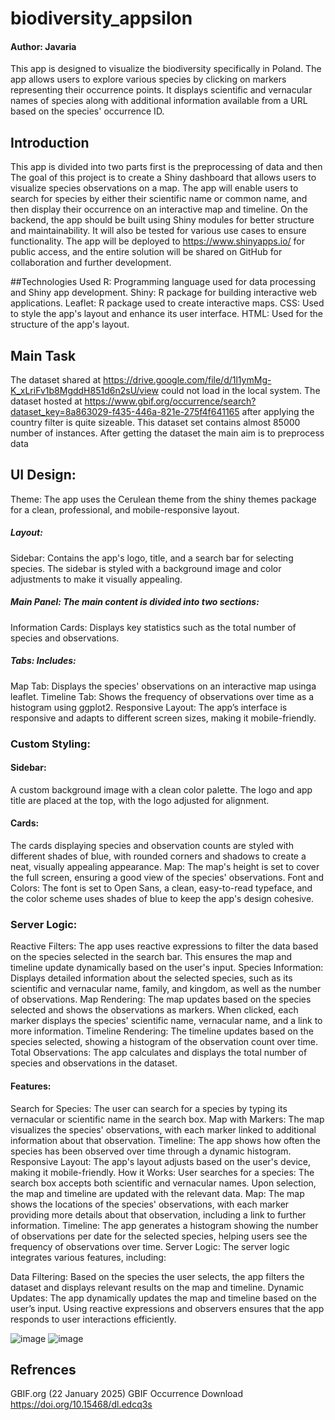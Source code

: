 # biodiversity_appsilon

#### Author: Javaria

This app is designed to visualize the biodiversity specifically in Poland. The app allows users to explore various species by clicking on markers representing their occurrence points. It displays scientific and vernacular names of species along with additional information available from a URL based on the species' occurrence ID.

## Introduction

This app is divided into two parts first is the preprocessing of data and then The goal of this project is to create a Shiny dashboard that allows users to visualize species observations on a map. The app will enable users to search for species by either their scientific name or common name, and then display their occurrence on an interactive map and timeline. On the backend, the app should be built using Shiny modules for better structure and maintainability. It will also be tested for various use cases to ensure functionality. The app will be deployed to https://www.shinyapps.io/ for public access, and the entire solution will be shared on GitHub for collaboration and further development.

##Technologies Used
R: Programming language used for data processing and Shiny app development.
Shiny: R package for building interactive web applications.
Leaflet: R package used to create interactive maps.
CSS: Used to style the app's layout and enhance its user interface.
HTML: Used for the structure of the app's layout.

## Main Task
The dataset shared at https://drive.google.com/file/d/1l1ymMg-K_xLriFv1b8MgddH851d6n2sU/view could not load in the local system. The dataset hosted at https://www.gbif.org/occurrence/search?dataset_key=8a863029-f435-446a-821e-275f4f641165 after applying the country filter is quite sizeable. This dataset set contains almost 85000 number of instances. After getting the dataset the main aim is to preprocess data 

## UI Design:
Theme: The app uses the Cerulean theme from the shiny themes package for a clean, professional, and mobile-responsive layout.
##### Layout:
Sidebar: Contains the app's logo, title, and a search bar for selecting species. The sidebar is styled with a background image and color adjustments to make it visually appealing.
##### Main Panel: The main content is divided into two sections:
Information Cards: Displays key statistics such as the total number of species and observations.
##### Tabs: Includes:
Map Tab: Displays the species' observations on an interactive map usinga  leaflet.
Timeline Tab: Shows the frequency of observations over time as a histogram using ggplot2.
Responsive Layout: The app’s interface is responsive and adapts to different screen sizes, making it mobile-friendly.
### Custom Styling:
#### Sidebar:
A custom background image with a clean color palette.
The logo and app title are placed at the top, with the logo adjusted for alignment.
#### Cards:
The cards displaying species and observation counts are styled with different shades of blue, with rounded corners and shadows to create a neat, visually appealing appearance.
Map: The map's height is set to cover the full screen, ensuring a good view of the species' observations.
Font and Colors: The font is set to Open Sans, a clean, easy-to-read typeface, and the color scheme uses shades of blue to keep the app's design cohesive.
### Server Logic:
Reactive Filters: The app uses reactive expressions to filter the data based on the species selected in the search bar. This ensures the map and timeline update dynamically based on the user's input.
Species Information: Displays detailed information about the selected species, such as its scientific and vernacular name, family, and kingdom, as well as the number of observations.
Map Rendering: The map updates based on the species selected and shows the observations as markers. When clicked, each marker displays the species' scientific name, vernacular name, and a link to more information.
Timeline Rendering: The timeline updates based on the species selected, showing a histogram of the observation count over time.
Total Observations: The app calculates and displays the total number of species and observations in the dataset.
#### Features:
Search for Species: The user can search for a species by typing its vernacular or scientific name in the search box.
Map with Markers: The map visualizes the species' observations, with each marker linked to additional information about that observation.
Timeline: The app shows how often the species has been observed over time through a dynamic histogram.
Responsive Layout: The app's layout adjusts based on the user's device, making it mobile-friendly.
How it Works:
User searches for a species: The search box accepts both scientific and vernacular names. Upon selection, the map and timeline are updated with the relevant data.
Map: The map shows the locations of the species' observations, with each marker providing more details about that observation, including a link to further information.
Timeline: The app generates a histogram showing the number of observations per date for the selected species, helping users see the frequency of observations over time.
Server Logic:
The server logic integrates various features, including:

Data Filtering: Based on the species the user selects, the app filters the dataset and displays relevant results on the map and timeline.
Dynamic Updates: The app dynamically updates the map and timeline based on the user’s input. Using reactive expressions and observers ensures that the app responds to user interactions efficiently.

![image](https://github.com/user-attachments/assets/7f5051d2-d5ab-444b-b6cd-d1982fe4118b)
![image](https://github.com/user-attachments/assets/a9f9cfbd-cfac-4941-a5b6-25c672a8949a)


## Refrences
GBIF.org (22 January 2025) GBIF Occurrence Download https://doi.org/10.15468/dl.edcq3s
